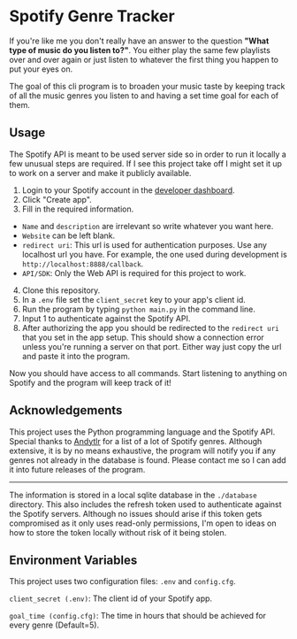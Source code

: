 
# Spotify Genre Tracker

If you're like me you don't really have an answer to 
the question **"What type of music do you listen to?"**.
You either play the same few playlists over and over again
or just listen to whatever the first thing you happen to put
your eyes on.

The goal of this cli program is to broaden your music 
taste by keeping track of all the music genres you listen to and having a set time goal for each of them.

## Usage

The Spotify API is meant to be used server side so in order to
run it locally a few unusual steps are required. If I see this project take off I might set it up to work on a server and make it
publicly available.

1. Login to your Spotify account in the [developer dashboard](https://developer.spotify.com/dashboard).
2. Click "Create app".
3. Fill in the required information. 
- `Name` and `description` are irrelevant so write whatever you want here.
- `Website` can be left blank.
- `redirect uri`: This url is used for authentication purposes. Use any localhost url you have. For example, the one used during development is `http://localhost:8888/callback`.
- `API/SDK`: Only the Web API is required for this project to work.
4. Clone this repository.
5. In a `.env` file set the `client_secret` key to your app's client id.
6. Run the program by typing `python main.py` in the command line.
7. Input 1 to authenticate against the Spotify API.
8. After authorizing the app you should be redirected to the `redirect uri` that you set in the app setup. This should show a connection error unless you're running a server on that port. Either way just copy the url and paste it into the program.

Now you should have access to all commands. Start listening to anything on Spotify and the program will keep track of it!


## Acknowledgements

This project uses the Python programming language and the Spotify API. Special thanks to [Andytlr](https://gist.github.com/andytlr/4104c667a62d8145aa3a) for a list of a lot of Spotify genres. Although extensive, it is by no means exhaustive, the program will notify you if 
any genres not already in the database is found. Please contact me so I can add it into future releases of the program.

---

The information is stored in a local sqlite database in the `./database` directory. This also includes the refresh token used to
authenticate against the Spotify servers. Although no issues should
arise if this token gets compromised as it only uses read-only
permissions, I'm open to ideas on how to store the token locally
without risk of it being stolen.

## Environment Variables

This project uses two configuration files: `.env` and `config.cfg`.

`client_secret (.env)`: The client id of your Spotify app. 

`goal_time (config.cfg)`: The time in hours that should be achieved for every genre (Default=5).

